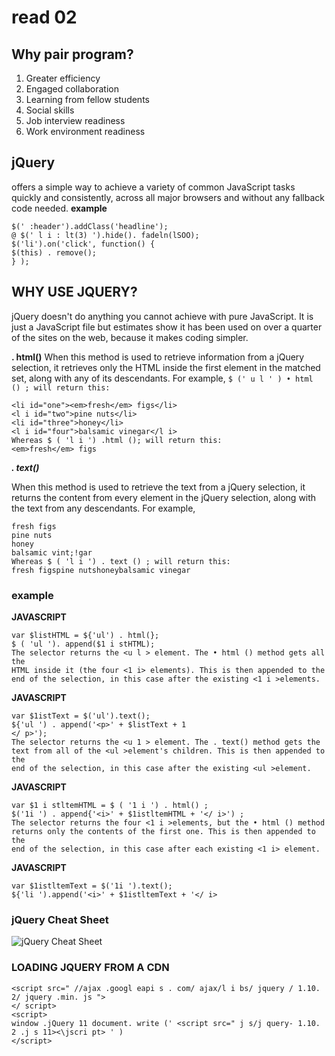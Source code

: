 # read 02
## Why pair program?
1. Greater efficiency
2. Engaged collaboration
3. Learning from fellow students
4. Social skills
5. Job interview readiness
6. Work environment readiness

## jQuery 
offers a simple way to achieve a variety of common JavaScript tasks quickly and consistently, across all major browsers and without any fallback code needed.
**example**
```
$(' :header').addClass('headline');
@ $(' l i : lt(3) ').hide(). fadeln(lSOO);
$('li').on('click', function() {
$(this) . remove();
} );
```


## WHY USE JQUERY?
jQuery doesn't do anything you cannot achieve with pure JavaScript.
It is just a JavaScript file but estimates show it has been used on over a
quarter of the sites on the web, because it makes coding simpler. 

**. html()**
When this method is used to retrieve information
from a jQuery selection, it retrieves only the HTML
inside the first element in the matched set, along
with any of its descendants.
For example, ```$ (' u l ' ) • html () ; will return this:```
```
<li id="one"><em>fresh</em> figs</li>
<l i id="two">pine nuts</li>
<li id="three">honey</li>
<l i id="four">balsamic vinegar</l i>
Whereas $ ( 'l i ') .html (); will return this:
<em>fresh</em> figs 
```
***. text()***

When this method is used to retrieve the text from
a jQuery selection, it returns the content from every
element in the jQuery selection, along with the text
from any descendants.
For example,
``` $ ( ' u l ') . text () ; will return this:
fresh figs
pine nuts
honey
balsamic vint;!gar
Whereas $ ( 'l i ') . text () ; will return this:
fresh figspine nutshoneybalsamic vinegar 
```

### example 

**JAVASCRIPT** 
```
var $listHTML = ${'ul') . html(};
$ ( 'ul '). append($1 i stHTML);
The selector returns the <u l > element. The • html () method gets all the
HTML inside it (the four <1 i> elements). This is then appended to the
end of the selection, in this case after the existing <1 i >elements.
```
**JAVASCRIPT**

```
var $1istText = $('ul').text();
${'ul ') . append('<p>' + $listText + 1
</ p>');
The selector returns the <u 1 > element. The . text() method gets the
text from all of the <ul >element's children. This is then appended to the
end of the selection, in this case after the existing <ul >element.
```

**JAVASCRIPT**

```
var $1 i stltemHTML = $ ( '1 i ') . html() ;
$('1i ') . append{'<i>' + $1istltemHTML + '</ i>') ;
The selector returns the four <1 i >elements, but the • html () method
returns only the contents of the first one. This is then appended to the
end of the selection, in this case after each existing <1 i> element.
```

**JAVASCRIPT**

```
var $1istltemText = $('1i ').text();
${'li ').append('<i>' + $1istltemText + '</ i>
```

###  jQuery Cheat Sheet
![ jQuery Cheat Sheet](https://blog.templatetoaster.com/wp-content/uploads/2018/02/OverAPI-jQuery-Cheat-Sheet.jpg)

### LOADING JQUERY FROM A CDN
```
<script src=" //ajax .googl eapi s . com/ ajax/l i bs/ jquery / 1.10. 2/ jquery .min. js ">
</ script>
<script>
window .jQuery 11 document. write (' <script src=" j s/j query- 1.10. 2 .j s 11><\jscri pt> ' )
</script> 
```
